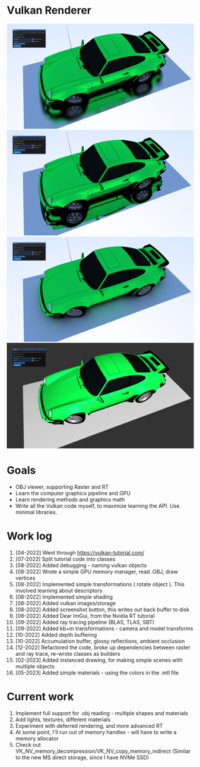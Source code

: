 # Vulkan Renderer

![RT Glossy Reflections](https://github.com/borkrav/projects/blob/master/BR-vk/screenshots/Fri-May-12-16-24-33-2023.png?raw=true)
![RT Mirror Reflections](https://github.com/borkrav/projects/blob/master/BR-vk/screenshots/Fri-May-12-16-24-27-2023.png?raw=true)
![RT Ambient Occlusion](https://github.com/borkrav/projects/blob/master/BR-vk/screenshots/Fri-May-12-16-24-18-2023.png?raw=true)
![Raster](https://github.com/borkrav/projects/blob/master/BR-vk/screenshots/Fri-May-12-16-24-10-2023.png?raw=true)

# Goals
- OBJ viewer, supporting Raster and RT
- Learn the computer graphics pipeline and GPU
- Learn rendering methods and graphics math
- Write all the Vulkan code myself, to maximize learning the API. Use minimal libraries. 


# Work log
1.  [04-2022] Went through https://vulkan-tutorial.com/
2.  [07-2022] Split tutorial code into classes
3.  [08-2022] Added debugging - naming vulkan objects
4.  [08-2022] Wrote a simple GPU memory manager, read .OBJ, draw vertices
5.  [08-2022] Implemented simple transformations  ( rotate object ). This involved learning about descriptors
6.  [08-2022] Implemented simple shading
7.  [08-2022] Added vulkan images/storage
8.  [08-2022] Added screenshot button, this writes out back buffer to disk
9.  [08-2022] Added Dear ImGui, from the Nvidia RT tutorial
10. [09-2022] Added ray tracing pipeline (BLAS, TLAS, SBT)
11. [09-2022] Added kb+m transformations - camera and model transforms
12. [10-2022] Added depth buffering
13. [10-2022] Accumulation buffer, glossy reflections, ambient occlusion
14. [12-2022] Refactored the code, broke up dependencies between raster and ray trace, re-wrote classes as builders
15. [02-2023] Added instanced drawing, for making simple scenes with multiple objects
16. [05-2023] Added simple materials - using the colors in the .mtl file

# Current work
1. Implement full support for .obj reading - multiple shapes and materials
2. Add lights, textures, different materials
3. Experiment with deferred rendering, and more advanced RT
4. At some point, I'll run out of memory handles - will have to write a memory allocator
5. Check out VK_NV_memory_decompression/VK_NV_copy_memory_indirect (Similar to the new MS direct storage, since I have NVMe SSD)